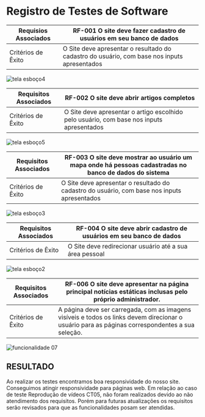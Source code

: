 # Registro de Testes de Software

|Requisios Associados|	RF-001 O site deve fazer cadastro de usuários em seu banco de dados                     |
|--|------------------------------------------------------------------------------------------------------------|
|Critérios de Êxito	|O Site deve apresentar o resultado do cadastro do usuário, com base nos inputs apresentados|

![tela esboço4](https://user-images.githubusercontent.com/80737152/143800660-db074065-3ccd-4b3e-8d6b-bac51cb01ddb.png)

  
|Requisitos Associados|	RF-002 O site deve abrir artigos completos                                            |
|--|----------------------------------------------------------------------------------------------------------|
|Critérios de Êxito|	O Site deve apresentar o artigo escolhido pelo usuário, com base nos inputs apresentados|

![tela esboço5](https://user-images.githubusercontent.com/80737152/143800690-2364fced-a05d-4470-964b-f2c2d21fb22e.png)

 
|Requisitos Associados|	RF-003 O site deve mostrar ao usuário um mapa onde há pessoas cadastradas no banco de dados do sistema|
|--|--------------------------------------------------------------------------------------------------------------------------|
|Critérios de Êxito|	O Site deve apresentar o resultado do cadastro do usuário, com base nos inputs apresentados             |

![tela esboço3](https://user-images.githubusercontent.com/80737152/143800735-210104a5-74b4-42f2-ac9d-584603ff766e.png)

 

|Requisitos Associados|	RF-004 O site deve abrir cadastro de usuários em seu banco de dados|
|--|---------------------------------------------------------------------------------------|
|Critérios de Êxito	|O Site deve redirecionar usuário até a sua área pessoal               |

![tela esboço2](https://user-images.githubusercontent.com/80737152/143800767-ec707d7e-3d58-403a-948e-ee498a4b3ffe.png)


 
|Requisitos Associados| RF-006 O site deve apresentar na página principal notícias estáticas inclusas pelo próprio administrador.                                   |
|--|----------------------------------------------------------------------------------------------------------------------------------------------------------------|
|Critérios de Êxito	|A página deve ser carregada, com as imagens visíveis e todos os links devem direcionar o usuário para as páginas correspondentes a sua seleção.|

![funcionalidade 07](https://user-images.githubusercontent.com/80737152/143800806-3ecdbcb0-a940-4a70-8c89-58b3d5e00b13.png)


## RESULTADO
Ao realizar os testes encontramos boa responsividade do nosso site. Conseguimos atingir responsividade para páginas web. Em relação ao caso de teste Reprodução de vídeos CT05, não foram realizados devido ao não atendimento dos requisitos. Porém para futuras atualizações os requisitos serão revisados para que as funcionalidades posam ser atendidas. 
